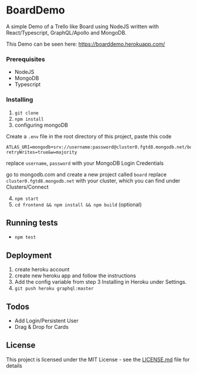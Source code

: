 # BoardDemo

A simple Demo of a Trello like Board using NodeJS written with React/Typescript, GraphQL/Apollo and MongoDB.

This Demo can be seen here:
https://boarddemo.herokuapp.com/


### Prerequisites

- NodeJS
- MongoDB
- Typescript


### Installing

1) `git clone`
2) `npm install`
3) configuring mongoDB

Create a `.env` file in the root directory of this project,
paste this code
```
ATLAS_URI=mongodb+srv://username:password@cluster0.fgtd8.mongodb.net/board?retryWrites=true&w=majority

```
replace `username`, `password` with your MongoDB Login Credentials

go to mongodb.com and create a new project called `board`
replace `cluster0.fgtd8.mongodb.net` with your cluster,
which you can find under Clusters/Connect

4) `npm start`
5) `cd frontend && npm install && npm build` (optional)


## Running tests

- `npm test`


## Deployment

1) create heroku account
2) create new heroku app and follow the instructions
3) Add the config variable from step 3 Installing in Heroku under Settings.
4) `git push heroku graphql:master`


## Todos

- Add Login/Persistent User
- Drag & Drop for Cards


## License

This project is licensed under the MIT License - see the [LICENSE.md](LICENSE.md) file for details
